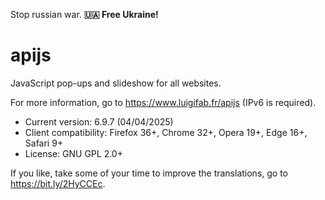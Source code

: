 Stop russian war. **🇺🇦 Free Ukraine!**

# apijs

JavaScript pop-ups and slideshow for all websites.

For more information, go to https://www.luigifab.fr/apijs (IPv6 is required).

- Current version: 6.9.7 (04/04/2025)
- Client compatibility: Firefox 36+, Chrome 32+, Opera 19+, Edge 16+, Safari 9+
- License: GNU GPL 2.0+

If you like, take some of your time to improve the translations, go to https://bit.ly/2HyCCEc.
